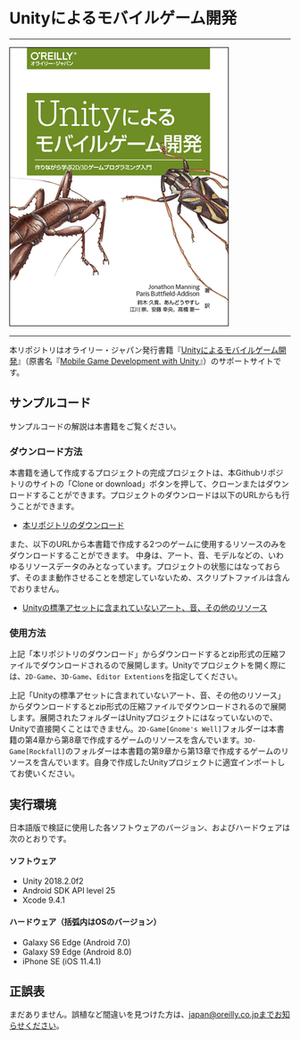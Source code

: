 # Unityによるモバイルゲーム開発

---

![表紙](mobile-game-development-with-unity-ja.png)

---

本リポジトリはオライリー・ジャパン発行書籍『[Unityによるモバイルゲーム開発](http://www.oreilly.co.jp/books/9784873118505/)』（原書名『[Mobile Game Development with Unity](http://shop.oreilly.com/product/0636920032359.do)』）のサポートサイトです。

## サンプルコード

サンプルコードの解説は本書籍をご覧ください。

### ダウンロード方法

本書籍を通して作成するプロジェクトの完成プロジェクトは、本Githubリポジトリのサイトの「Clone or download」ボタンを押して、クローンまたはダウンロードすることができます。プロジェクトのダウンロードは以下のURLからも行うことができます。

* [本リポジトリのダウンロード](https://github.com/oreilly-japan/mobile-game-development-with-unity-ja/archive/master.zip)

また、以下のURLから本書籍で作成する2つのゲームに使用するリソースのみをダウンロードすることができます。
中身は、アート、音、モデルなどの、いわゆるリソースデータのみとなっています。プロジェクトの状態にはなっておらず、そのまま動作させることを想定していないため、スクリプトファイルは含んでおりません。

* [Unityの標準アセットに含まれていないアート、音、その他のリソース](https://www.oreilly.co.jp/pub/9784873118505/MobileGameDevWithUnity1stEd-master.zip)

### 使用方法

上記「本リポジトリのダウンロード」からダウンロードするとzip形式の圧縮ファイルでダウンロードされるので展開します。Unityでプロジェクトを開く際には、`2D-Game`、`3D-Game`、`Editor Extentions`を指定してください。

上記「Unityの標準アセットに含まれていないアート、音、その他のリソース」からダウンロードするとzip形式の圧縮ファイルでダウンロードされるので展開します。展開されたフォルダーはUnityプロジェクトにはなっていないので、Unityで直接開くことはできません。`2D-Game[Gnome's Well]`フォルダーは本書籍の第4章から第8章で作成するゲームのリソースを含んでいます。`3D-Game[Rockfall]`のフォルダーは本書籍の第9章から第13章で作成するゲームのリソースを含んでいます。自身で作成したUnityプロジェクトに適宜インポートしてお使いください。


## 実行環境

日本語版で検証に使用した各ソフトウェアのバージョン、およびハードウェアは次のとおりです。

#### ソフトウェア

* Unity 2018.2.0f2
* Android SDK API level 25
* Xcode 9.4.1

#### ハードウェア（括弧内はOSのバージョン）

* Galaxy S6 Edge (Android 7.0)
* Galaxy S9 Edge (Android 8.0)
* iPhone SE (iOS 11.4.1)

## 正誤表

まだありません。誤植など間違いを見つけた方は、japan@oreilly.co.jpまでお知らせください。
